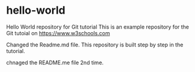 # hello-world
Hello World repository for Git tutorial
This is an example repository for the Git tutoial on https://www.w3schools.com


Changed the Readme.md file.
This repository is built step by step in the tutorial.

chnaged the README.me file 2nd time.
